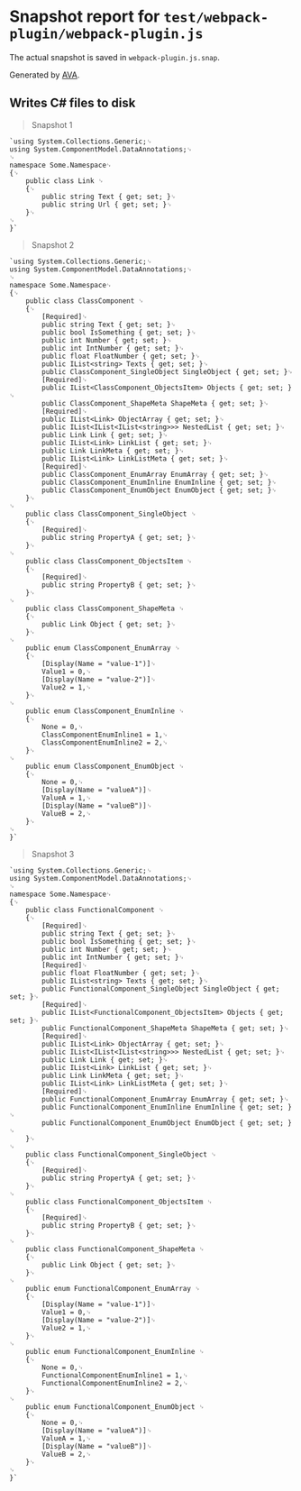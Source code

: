 # Snapshot report for `test/webpack-plugin/webpack-plugin.js`

The actual snapshot is saved in `webpack-plugin.js.snap`.

Generated by [AVA](https://ava.li).

## Writes C# files to disk

> Snapshot 1

    `using System.Collections.Generic;␊
    using System.ComponentModel.DataAnnotations;␊
    ␊
    namespace Some.Namespace␊
    {␊
        public class Link ␊
        {␊
            public string Text { get; set; }␊
            public string Url { get; set; }␊
        }␊
    ␊
    }`

> Snapshot 2

    `using System.Collections.Generic;␊
    using System.ComponentModel.DataAnnotations;␊
    ␊
    namespace Some.Namespace␊
    {␊
        public class ClassComponent ␊
        {␊
            [Required]␊
            public string Text { get; set; }␊
            public bool IsSomething { get; set; }␊
            public int Number { get; set; }␊
            public int IntNumber { get; set; }␊
            public float FloatNumber { get; set; }␊
            public IList<string> Texts { get; set; }␊
            public ClassComponent_SingleObject SingleObject { get; set; }␊
            [Required]␊
            public IList<ClassComponent_ObjectsItem> Objects { get; set; }␊
            public ClassComponent_ShapeMeta ShapeMeta { get; set; }␊
            [Required]␊
            public IList<Link> ObjectArray { get; set; }␊
            public IList<IList<IList<string>>> NestedList { get; set; }␊
            public Link Link { get; set; }␊
            public IList<Link> LinkList { get; set; }␊
            public Link LinkMeta { get; set; }␊
            public IList<Link> LinkListMeta { get; set; }␊
            [Required]␊
            public ClassComponent_EnumArray EnumArray { get; set; }␊
            public ClassComponent_EnumInline EnumInline { get; set; }␊
            public ClassComponent_EnumObject EnumObject { get; set; }␊
        }␊
    ␊
        public class ClassComponent_SingleObject ␊
        {␊
            [Required]␊
            public string PropertyA { get; set; }␊
        }␊
    ␊
        public class ClassComponent_ObjectsItem ␊
        {␊
            [Required]␊
            public string PropertyB { get; set; }␊
        }␊
    ␊
        public class ClassComponent_ShapeMeta ␊
        {␊
            public Link Object { get; set; }␊
        }␊
    ␊
        public enum ClassComponent_EnumArray ␊
        {␊
            [Display(Name = "value-1")]␊
            Value1 = 0,␊
            [Display(Name = "value-2")]␊
            Value2 = 1,␊
        }␊
    ␊
        public enum ClassComponent_EnumInline ␊
        {␊
            None = 0,␊
            ClassComponentEnumInline1 = 1,␊
            ClassComponentEnumInline2 = 2,␊
        }␊
    ␊
        public enum ClassComponent_EnumObject ␊
        {␊
            None = 0,␊
            [Display(Name = "valueA")]␊
            ValueA = 1,␊
            [Display(Name = "valueB")]␊
            ValueB = 2,␊
        }␊
    ␊
    }`

> Snapshot 3

    `using System.Collections.Generic;␊
    using System.ComponentModel.DataAnnotations;␊
    ␊
    namespace Some.Namespace␊
    {␊
        public class FunctionalComponent ␊
        {␊
            [Required]␊
            public string Text { get; set; }␊
            public bool IsSomething { get; set; }␊
            public int Number { get; set; }␊
            public int IntNumber { get; set; }␊
            [Required]␊
            public float FloatNumber { get; set; }␊
            public IList<string> Texts { get; set; }␊
            public FunctionalComponent_SingleObject SingleObject { get; set; }␊
            [Required]␊
            public IList<FunctionalComponent_ObjectsItem> Objects { get; set; }␊
            public FunctionalComponent_ShapeMeta ShapeMeta { get; set; }␊
            [Required]␊
            public IList<Link> ObjectArray { get; set; }␊
            public IList<IList<IList<string>>> NestedList { get; set; }␊
            public Link Link { get; set; }␊
            public IList<Link> LinkList { get; set; }␊
            public Link LinkMeta { get; set; }␊
            public IList<Link> LinkListMeta { get; set; }␊
            [Required]␊
            public FunctionalComponent_EnumArray EnumArray { get; set; }␊
            public FunctionalComponent_EnumInline EnumInline { get; set; }␊
            public FunctionalComponent_EnumObject EnumObject { get; set; }␊
        }␊
    ␊
        public class FunctionalComponent_SingleObject ␊
        {␊
            [Required]␊
            public string PropertyA { get; set; }␊
        }␊
    ␊
        public class FunctionalComponent_ObjectsItem ␊
        {␊
            [Required]␊
            public string PropertyB { get; set; }␊
        }␊
    ␊
        public class FunctionalComponent_ShapeMeta ␊
        {␊
            public Link Object { get; set; }␊
        }␊
    ␊
        public enum FunctionalComponent_EnumArray ␊
        {␊
            [Display(Name = "value-1")]␊
            Value1 = 0,␊
            [Display(Name = "value-2")]␊
            Value2 = 1,␊
        }␊
    ␊
        public enum FunctionalComponent_EnumInline ␊
        {␊
            None = 0,␊
            FunctionalComponentEnumInline1 = 1,␊
            FunctionalComponentEnumInline2 = 2,␊
        }␊
    ␊
        public enum FunctionalComponent_EnumObject ␊
        {␊
            None = 0,␊
            [Display(Name = "valueA")]␊
            ValueA = 1,␊
            [Display(Name = "valueB")]␊
            ValueB = 2,␊
        }␊
    ␊
    }`
